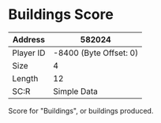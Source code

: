 
#  Buildings Score
Address   | 582024
----------|-------------
Player ID | -8400 (Byte Offset: 0)
Size 	  | 4
Length 	  | 12
SC:R      | Simple Data

Score for "Buildings", or buildings produced.
